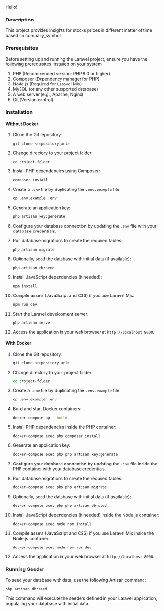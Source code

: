 Hello!


### Description
This project provides insights for stocks prices in different matter of time based on company_symbol

### Prerequisites

Before setting up and running the Laravel project, ensure you have the following prerequisites installed on your system:

1. PHP (Recommended version: PHP 8.0 or higher)
2. Composer (Dependency manager for PHP)
3. Node.js (Required for Laravel Mix)
4. MySQL (or any other supported database)
5. A web server (e.g., Apache, Nginx)
6. Git (Version control)

### Installation

#### Without Docker

1. Clone the Git repository:

   ```bash
   git clone <repository_url>
   ```

2. Change directory to your project folder:

   ```bash
   cd project-folder
   ```

3. Install PHP dependencies using Composer:

   ```bash
   composer install
   ```

4. Create a `.env` file by duplicating the `.env.example` file:

   ```bash
   cp .env.example .env
   ```

5. Generate an application key:

   ```bash
   php artisan key:generate
   ```

6. Configure your database connection by updating the `.env` file with your database credentials.

7. Run database migrations to create the required tables:

   ```bash
   php artisan migrate
   ```

8. Optionally, seed the database with initial data (if available):

   ```bash
   php artisan db:seed
   ```

9. Install JavaScript dependencies (if needed):

   ```bash
   npm install
   ```

10. Compile assets (JavaScript and CSS) if you use Laravel Mix:

    ```bash
    npm run dev
    ```

11. Start the Laravel development server:

    ```bash
    php artisan serve
    ```

12. Access the application in your web browser at `http://localhost:8000`.

#### With Docker

1. Clone the Git repository:

   ```bash
   git clone <repository_url>
   ```

2. Change directory to your project folder:

   ```bash
   cd project-folder
   ```

3. Create a `.env` file by duplicating the `.env.example` file:

   ```bash
   cp .env.example .env
   ```

4. Build and start Docker containers:

   ```bash
   docker-compose up --build
   ```

5. Install PHP dependencies inside the PHP container:

   ```bash
   docker-compose exec php composer install
   ```

6. Generate an application key:

   ```bash
   docker-compose exec php php artisan key:generate
   ```

7. Configure your database connection by updating the `.env` file inside the PHP container with your database credentials.

8. Run database migrations to create the required tables:

   ```bash
   docker-compose exec php php artisan migrate
   ```

9. Optionally, seed the database with initial data (if available):

   ```bash
   docker-compose exec php php artisan db:seed
   ```

10. Install JavaScript dependencies (if needed) inside the Node.js container:

    ```bash
    docker-compose exec node npm install
    ```

11. Compile assets (JavaScript and CSS) if you use Laravel Mix inside the Node.js container:

    ```bash
    docker-compose exec node npm run dev
    ```

12. Access the application in your web browser at `http://localhost:8000`.

### Running Seeder

To seed your database with data, use the following Artisan command:

```bash
php artisan db:seed
```

This command will execute the seeders defined in your Laravel application, populating your database with initial data.
